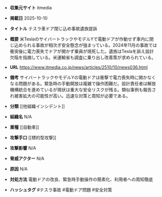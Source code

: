 - **収集元サイト**
itmedia

- **掲載日**
2025-10-10

- **タイトル**
テスラ車ドア閉じ込め事故遺族提訴

- **概要**
米TeslaのサイバートラックやモデルYで電動ドアが作動せず車内に閉じ込められる事故が相次ぎ安全懸念が強まっている。2024年11月の事故では衝突後に電力喪失でドアが開かず乗員が焼死した。遺族はTeslaを訴え設計欠陥を指摘している。米運輸省も調査に乗り出し改善策が求められている。

- **URL**
https://www.itmedia.co.jp/news/articles/2510/10/news036.html

- **備考**
サイバートラックやモデルYの電動ドアは衝撃で電力喪失時に開かなくなる問題がある。緊急時の手動開放は複雑で操作困難だ。設計責任者は解放機構統合を進めているが現状は重大な安全リスクが残る。類似事例も報告され被害拡大の可能性が高い。迅速な対策と周知が必要である。

- **分類**
[[他組織インシデント]]

- **組織名**
N/A

- **業種**
[[自動車]]

- **攻撃手口**
[[標的型攻撃]]

- **攻撃影響**
N/A

- **脅威アクター**
N/A

- **原因**
N/A

- **対処方法**
電動ドアの改良、緊急時手動操作の簡素化、利用者への周知徹底

- **ハッシュタグ**
#テスラ事故 #電動ドア問題 #安全対策
